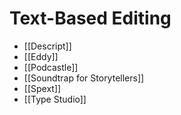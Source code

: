 # Text-Based Editing
* [[Descript]]
* [[Eddy]]
* [[Podcastle]]
* [[Soundtrap for Storytellers]]
* [[Spext]]
* [[Type Studio]]
